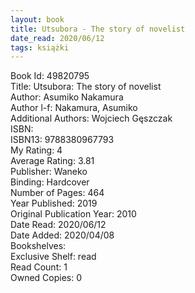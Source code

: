 ```yaml
---
layout: book
title: Utsubora - The story of novelist
date_read: 2020/06/12
tags: książki
---
```


Book Id: 49820795<br />
Title: Utsubora: The story of novelist<br />
Author: Asumiko Nakamura<br />
Author l-f: Nakamura, Asumiko<br />
Additional Authors: Wojciech Gęszczak<br />
ISBN: <br />
ISBN13: 9788380967793<br />
My Rating: 4<br />
Average Rating: 3.81<br />
Publisher: Waneko<br />
Binding: Hardcover<br />
Number of Pages: 464<br />
Year Published: 2019<br />
Original Publication Year: 2010<br />
Date Read: 2020/06/12<br />
Date Added: 2020/04/08<br />
Bookshelves: <br />
Exclusive Shelf: read<br />
Read Count: 1<br />
Owned Copies: 0<br />


